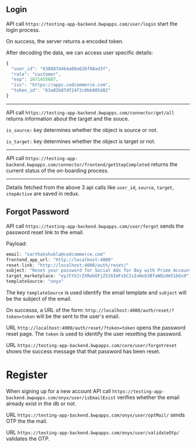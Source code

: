 ## Login

API call `https://testing-app-backend.bwpapps.com/user/login` start the login process.

On success, the server returns a encoded token.

After decoding the data, we can access user specific details:

```js
{
  "user_id": "638887d464a08a62bf08ad3f",
  "role": "customer",
  "exp": 1671455687,
  "iss": "https://apps.cedcommerce.com",
  "token_id": "63a02b87df24f2c0bb005d02"
}
```

---

API call `https://testing-app-backend.bwpapps.com/connector/get/all` returns information about the target and the souce.

`is_source:` key determines whether the object is source or not.

`is_target:` key determines whether the object is target or not.

---

API call `https://testing-app-backend.bwpapps.com/connector/frontend/getStepCompleted` returns the current status of the on-boarding process.

---

Details fetched from the above 3 api calls like `user_id`, `source`, `target`, `stepActive` are saved in redux.

## Forgot Password

API call `https://testing-app-backend.bwpapps.com/user/forgot` sends the password reset link to the email.

Payload:

```js
email: "sarthakshukla@cedcommerce.com"
frontend_app_url: "http://localhost:4000"
reset-link: "http://localhost:4000/auth/reset/"
subject: "Reset your password for Social Ads for Buy with Prime Account"
target_marketplace: "eyJtYXJrZXRwbGFjZSI6ImFsbCIsInNob3BfaWQiOm51bGx9"
templateSource: "onyx"
```

The key `templateSource` is used identify the email template and `subject` will be the subject of the email.

On successs, a URL of the form: `http://localhost:4000/auth/reset/?token=token` will be the sent to the user's email.

URL `http://localhost:4000/auth/reset/?token=token` opens the password reset page. The `token` is used to identify the user resetting the password.

URL `https://testing-app-backend.bwpapps.com/core/user/forgotreset` shows the success message that that password has been reset.

# Register

When signing up for a new account API call `https://testing-app-backend.bwpapps.com/onyx/user/isEmailExist` verifies whether the email already exist in the db or not.

URL `https://testing-app-backend.bwpapps.com/onyx/user/optMail/` sends OTP the the mail.

URL `https://testing-app-backend.bwpapps.com/onyx/user/validateOtp/` validates the OTP.
